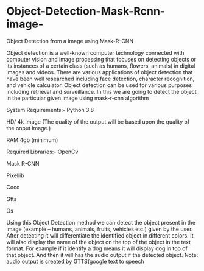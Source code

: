 # Object-Detection-Mask-Rcnn-image-
Object Detection from a image using Mask-R-CNN

Object detection is a well-known computer technology  connected with computer vision and image processing that focuses on detecting objects or its instances of a certain class (such as humans, flowers, animals) in digital images and videos.  There are various applications of object detection that have been well researched including face detection, character recognition, and vehicle calculator. Object detection can be used for various purposes including retrieval and surveillance. In this we are going to detect the object in the particular given image using mask-r-cnn algorithm

System Requirements:-
Python 3.8

HD/ 4k Image (The quality of the output will be based upon the quality of the onput image.) 

RAM 4gb (minimum)

Required Libraries:-
OpenCv

Mask R-CNN

Pixellib

Coco

Gtts

Os

Using this Object Detection method we can detect the object present in the image (example – humans, animals, fruits, vehicles etc.) given by the user. After detecting it will differentiate the identified object in different colors. It will also display the name of the object on the top of the object in the text format. For example if it identify a dog means it will display dog in top of that object. And then it will has the audio output if the detected object.
Note: audio output is created by GTTS(google text to speech 


